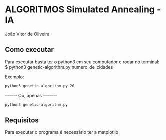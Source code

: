 # ALGORITMOS Simulated Annealing - IA

João Vitor de Oliveira

## Como executar

Para executar basta ter o python3 em seu computador e rodar no terminal:
$ python3 genetic-algorithm.py numero_de_cidades

Exemplo:
```bash
python3 genetic-algorithm.py 20 
```
------ Ou, apenas -------

```bash
python3 genetic-algorithm.py
```

## Requisitos

Para executar o programa é necessário ter a matplotlib 
